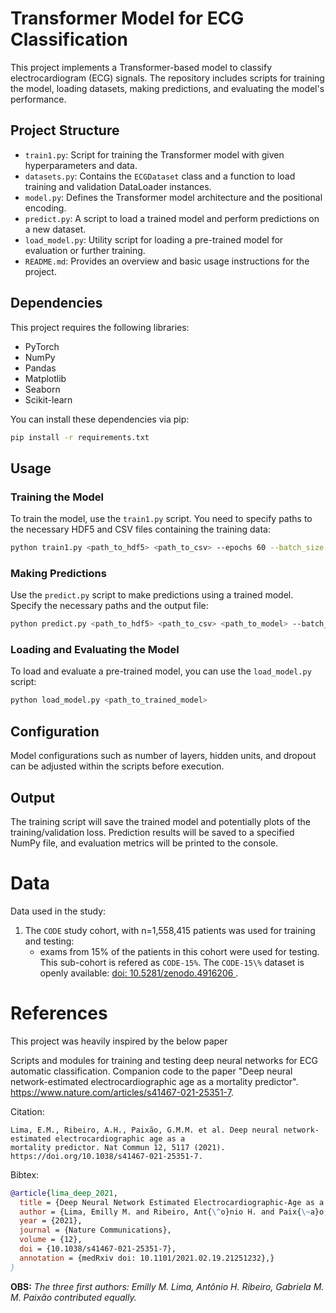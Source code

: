 # Transformer Model for ECG Classification

This project implements a Transformer-based model to classify electrocardiogram (ECG) signals. The repository includes scripts for training the model, loading datasets, making predictions, and evaluating the model's performance.

## Project Structure

- `train1.py`: Script for training the Transformer model with given hyperparameters and data.
- `datasets.py`: Contains the `ECGDataset` class and a function to load training and validation DataLoader instances.
- `model.py`: Defines the Transformer model architecture and the positional encoding.
- `predict.py`: A script to load a trained model and perform predictions on a new dataset.
- `load_model.py`: Utility script for loading a pre-trained model for evaluation or further training.
- `README.md`: Provides an overview and basic usage instructions for the project.

## Dependencies

This project requires the following libraries:
- PyTorch
- NumPy
- Pandas
- Matplotlib
- Seaborn
- Scikit-learn

You can install these dependencies via pip:
```bash
pip install -r requirements.txt
```

## Usage

### Training the Model

To train the model, use the `train1.py` script. You need to specify paths to the necessary HDF5 and CSV files containing the training data:

```bash
python train1.py <path_to_hdf5> <path_to_csv> --epochs 60 --batch_size 24
```

### Making Predictions

Use the `predict.py` script to make predictions using a trained model. Specify the necessary paths and the output file:

```bash
python predict.py <path_to_hdf5> <path_to_csv> <path_to_model> --batch_size 24 --output_file predictions.npy
```

### Loading and Evaluating the Model

To load and evaluate a pre-trained model, you can use the `load_model.py` script:

```bash
python load_model.py <path_to_trained_model>
```

## Configuration

Model configurations such as number of layers, hidden units, and dropout can be adjusted within the scripts before execution.

## Output

The training script will save the trained model and potentially plots of the training/validation loss. Prediction results will be saved to a specified NumPy file, and evaluation metrics will be printed to the console.

# Data

Data used in the study:

1. The `CODE` study cohort, with n=1,558,415 patients was used for training and testing:
   - exams from 15% of the patients in this cohort were used for testing. This sub-cohort is refered as `CODE-15%`. 
     The `CODE-15\%` dataset is openly available: [doi: 10.5281/zenodo.4916206 ](https://doi.org/10.5281/zenodo.4916206).



# References
This project was heavily inspired by the below paper

Scripts and modules for training and testing deep neural networks for ECG automatic classification.
Companion code to the paper "Deep neural network-estimated electrocardiographic age as a mortality predictor".
https://www.nature.com/articles/s41467-021-25351-7.

Citation:
```
Lima, E.M., Ribeiro, A.H., Paixão, G.M.M. et al. Deep neural network-estimated electrocardiographic age as a 
mortality predictor. Nat Commun 12, 5117 (2021). https://doi.org/10.1038/s41467-021-25351-7. 
```

Bibtex:
```bibtex
@article{lima_deep_2021,
  title = {Deep Neural Network Estimated Electrocardiographic-Age as a Mortality Predictor},
  author = {Lima, Emilly M. and Ribeiro, Ant{\^o}nio H. and Paix{\~a}o, Gabriela MM and Ribeiro, Manoel Horta and Filho, Marcelo M. Pinto and Gomes, Paulo R. and Oliveira, Derick M. and Sabino, Ester C. and Duncan, Bruce B. and Giatti, Luana and Barreto, Sandhi M. and Meira, Wagner and Sch{\"o}n, Thomas B. and Ribeiro, Antonio Luiz P.},
  year = {2021},
  journal = {Nature Communications},
  volume = {12},
  doi = {10.1038/s41467-021-25351-7},
  annotation = {medRxiv doi: 10.1101/2021.02.19.21251232},}
}
```
**OBS:** *The three first authors: Emilly M. Lima, Antônio H. Ribeiro, Gabriela M. M. Paixão contributed equally.*
